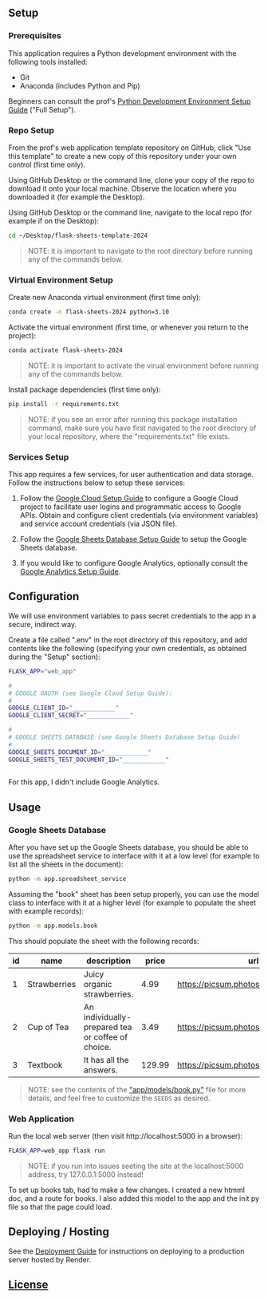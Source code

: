 ## Setup

### Prerequisites

This application requires a Python development environment with the following tools installed:

- Git
- Anaconda (includes Python and Pip)

Beginners can consult the prof's [Python Development Environment Setup Guide](https://github.com/prof-rossetti/intro-to-python/blob/main/exercises/local-dev-setup/README.md#option-b-full-setup) ("Full Setup").


### Repo Setup

From the prof's web application template repository on GitHub, click "Use this template" to create a new copy of this repository under your own control (first time only).

Using GitHub Desktop or the command line, clone your copy of the repo to download it onto your local machine. Observe the location where you downloaded it (for example the Desktop).

Using GitHub Desktop or the command line, navigate to the local repo (for example if on the Desktop):

```sh
cd ~/Desktop/flask-sheets-template-2024
```

> NOTE: it is important to navigate to the root directory before running any of the commands below.


### Virtual Environment Setup

Create new Anaconda virtual environment (first time only):

```sh
conda create -n flask-sheets-2024 python=3.10
```

Activate the virtual environment (first time, or whenever you return to the project):

```sh
conda activate flask-sheets-2024
```

> NOTE: it is important to activate the virual environment before running any of the commands below.

Install package dependencies (first time only):

```sh
pip install -r requirements.txt
```

> NOTE: if you see an error after running this package installation command, make sure you have first navigated to the root directory of your local repository, where the "requirements.txt" file exists.

### Services Setup

This app requires a few services, for user authentication and data storage. Follow the instructions below to setup these services:

1. Follow the [Google Cloud Setup Guide](./docs/GOOGLE_CLOUD.md) to configure a Google Cloud project to facilitate user logins and programmatic access to Google APIs. Obtain and configure client credentials (via environment variables) and service account credentials (via JSON file).

2. Follow the [Google Sheets Database Setup Guide](./docs/GOOGLE_SHEETS.md) to setup the Google Sheets database.

3. If you would like to configure Google Analytics, optionally consult the [Google Analytics Setup Guide](./docs/GOOGLE_ANALYTICS.md).


## Configuration

We will use environment variables to pass secret credentials to the app in a secure, indirect way.

Create a file called ".env" in the root directory of this repository, and add contents like the following (specifying your own credentials, as obtained during the "Setup" section):

```sh
FLASK_APP="web_app"

#
# GOOGLE OAUTH (see Google Cloud Setup Guide):
#
GOOGLE_CLIENT_ID="____________"
GOOGLE_CLIENT_SECRET="____________"

#
# GOOGLE SHEETS DATABASE (see Google Sheets Database Setup Guide)
#
GOOGLE_SHEETS_DOCUMENT_ID="____________"
GOOGLE_SHEETS_TEST_DOCUMENT_ID="____________"
 
```
For this app, I didn't include Google Analytics.



## Usage

### Google Sheets Database

After you have set up the Google Sheets database, you should be able to use the spreadsheet service to interface with it at a low level (for example to list all the sheets in the document):

```sh
python -m app.spreadsheet_service
```

Assuming the "book" sheet has been setup properly, you can use the model class to interface with it at a higher level (for example to populate the sheet with example records):

```sh
python -m app.models.book
```

This should populate the sheet with the following records:

| id  | name         | description                                       | price  | url                                   | created_at |
| --- | ------------ | ------------------------------------------------- | ------ | ------------------------------------- | ---------- |
| 1   | Strawberries | Juicy organic strawberries.                       | 4.99   | https://picsum.photos/id/1080/360/200 | ...        |
| 2   | Cup of Tea   | An individually-prepared tea or coffee of choice. | 3.49   | https://picsum.photos/id/225/360/200  | ...        |
| 3   | Textbook     | It has all the answers.                           | 129.99 | https://picsum.photos/id/24/360/200   | ...        |

> NOTE: see the contents of the ["app/models/book.py"](/app/models/book.py) file for more details, and feel free to customize the `SEEDS` as desired.

### Web Application

Run the local web server (then visit http://localhost:5000 in a browser):

```sh
FLASK_APP=web_app flask run
```

> NOTE: if you run into issues seeting the site at the localhost:5000 address, try 127.0.0.1:5000 instead!

To set up books tab, had to make a few changes. I created a new htmml doc, and a route for books. I also added this model to the app and the init py file so that the page could load.

## Deploying / Hosting

See the [Deployment Guide](/docs/RENDER.md) for instructions on deploying to a production server hosted by Render.



## [License](/LICENSE.md)
